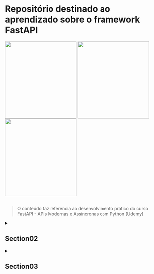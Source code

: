 <div>
<h1>Repositório destinado ao aprendizado sobre o framework FastAPI</h1>
<img align="center" height="250" width="230" src="https://cdn.jsdelivr.net/gh/devicons/devicon/icons/fastapi/fastapi-original-wordmark.svg" />
<img align="center" height="250" width="230" src="https://cdn.jsdelivr.net/gh/devicons/devicon/icons/fastapi/fastapi-original-wordmark.svg" />
<img align="center" height="250" width="230" src="https://cdn.jsdelivr.net/gh/devicons/devicon/icons/fastapi/fastapi-original-wordmark.svg" />
</div><br>

> O conteúdo faz referencia ao desenvolvimento prático do curso FastAPI - APIs Modernas e Assíncronas com Python (Udemy)

<details>
<summary>
<h2>Section02</h2>
</summary><br>

<h3>Seção 2: Introdução ao FastAPI</h3>

3 - O que vamos aprender nesta seção? :heavy_check_mark:

4 - Conceitos essenciais sobre APIs :heavy_check_mark:

5 - Apresentação do FastAPI :heavy_check_mark:

6 - Revisando a Programação Assincrona :heavy_check_mark:

7 - Softwares utilizados no curso :heavy_check_mark:

8 - Prática: Nossa primeira API com FastAPI :heavy_check_mark:

9 - Recapitulando :heavy_check_mark:
</details>

<details>
<summary>
<h2>Section03</h2>
</summary><br>

<h3>Seção 3: Entendendo os a conceitos do FastAPI</h3>

10 - O que vamos aprender nesta seção? :heavy_check_mark:

11 - Prática: Definindo o novo projeto :heavy_check_mark:

12 - Prática: O método GET :heavy_check_mark:

13 - Prática: Tratando exceções :heavy_check_mark:

14 - Prática: O método POST :heavy_check_mark:

15 - Prática: O método PUT :heavy_check_mark:

16 - Prática: O método DELETE :heavy_check_mark:

17 - Prática: Path Parameters

18 - Prática: Query Parameters

19 - Prática: Header Parameters

20 - Prática: Injeção de Dependências

21 - Prática: Revisando os docs

22 - Prática: Definindo rotas

23 - Prática: Validação Customizada Pydantic

24 - Recapitulando
</details>

